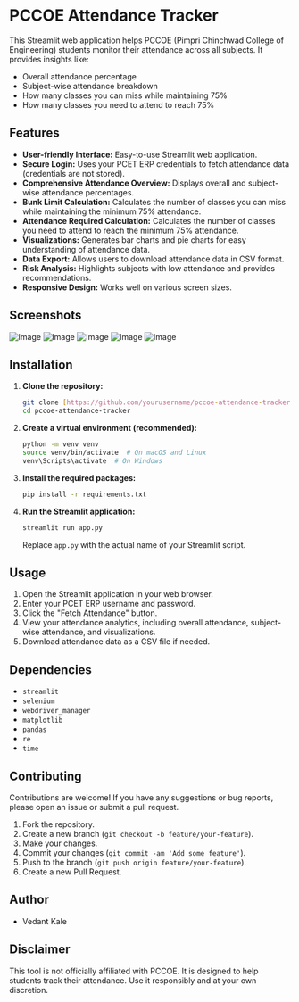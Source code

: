 # PCCOE Attendance Tracker

This Streamlit web application helps PCCOE (Pimpri Chinchwad College of Engineering) students monitor their attendance across all subjects. It provides insights like:

- Overall attendance percentage
- Subject-wise attendance breakdown
- How many classes you can miss while maintaining 75%
- How many classes you need to attend to reach 75%

## Features

- **User-friendly Interface:** Easy-to-use Streamlit web application.
- **Secure Login:** Uses your PCET ERP credentials to fetch attendance data (credentials are not stored).
- **Comprehensive Attendance Overview:** Displays overall and subject-wise attendance percentages.
- **Bunk Limit Calculation:** Calculates the number of classes you can miss while maintaining the minimum 75% attendance.
- **Attendance Required Calculation:** Calculates the number of classes you need to attend to reach the minimum 75% attendance.
- **Visualizations:** Generates bar charts and pie charts for easy understanding of attendance data.
- **Data Export:** Allows users to download attendance data in CSV format.
- **Risk Analysis:** Highlights subjects with low attendance and provides recommendations.
- **Responsive Design:** Works well on various screen sizes.

## Screenshots
![Image](https://github.com/user-attachments/assets/47a8394a-9781-4a06-8498-daf96610f6f1)
![Image](https://github.com/user-attachments/assets/75d1d340-0f94-496d-b815-160245ddb6b9)
![Image](https://github.com/user-attachments/assets/ba503d15-2e02-41a3-afc7-601a68397d75)
![Image](https://github.com/user-attachments/assets/fa783f0e-a2eb-4188-831c-68e1a3c042f3)
![Image](https://github.com/user-attachments/assets/8e1f66be-2177-4f3c-b17d-779a97cb1f4b)


## Installation

1. **Clone the repository:**

   ```bash
   git clone [https://github.com/yourusername/pccoe-attendance-tracker.git](https://www.google.com/search?q=https://github.com/yourusername/pccoe-attendance-tracker.git)
   cd pccoe-attendance-tracker
   ```

2. **Create a virtual environment (recommended):**

   ```bash
   python -m venv venv
   source venv/bin/activate  # On macOS and Linux
   venv\Scripts\activate  # On Windows
   ```

3. **Install the required packages:**

   ```bash
   pip install -r requirements.txt
   ```

4. **Run the Streamlit application:**

   ```bash
   streamlit run app.py
   ```

   Replace `app.py` with the actual name of your Streamlit script.

## Usage

1. Open the Streamlit application in your web browser.
2. Enter your PCET ERP username and password.
3. Click the "Fetch Attendance" button.
4. View your attendance analytics, including overall attendance, subject-wise attendance, and visualizations.
5. Download attendance data as a CSV file if needed.

## Dependencies

- `streamlit`
- `selenium`
- `webdriver_manager`
- `matplotlib`
- `pandas`
- `re`
- `time`

## Contributing

Contributions are welcome! If you have any suggestions or bug reports, please open an issue or submit a pull request.

1. Fork the repository.
2. Create a new branch (`git checkout -b feature/your-feature`).
3. Make your changes.
4. Commit your changes (`git commit -am 'Add some feature'`).
5. Push to the branch (`git push origin feature/your-feature`).
6. Create a new Pull Request.

## Author

- Vedant Kale

## Disclaimer

This tool is not officially affiliated with PCCOE. It is designed to help students track their attendance. Use it responsibly and at your own discretion.

